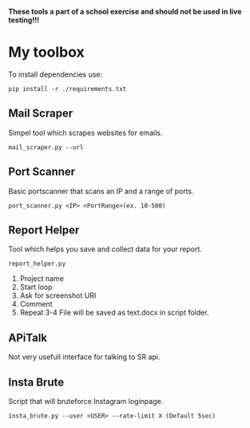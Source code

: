 <b>These tools a part of a school exercise and should not be used in live testing!!!</b>

# My toolbox
To install dependencies use:
```
pip install -r ./requirements.txt
```
## Mail Scraper
Simpel tool which scrapes websites for emails.
```
mail_scraper.py --url
```
## Port Scanner
Basic portscanner that scans an IP and a range of ports.
```
port_scanner.py <IP> <PortRange>(ex. 10-500)
```

## Report Helper
Tool which helps you save and collect data for your report.
```
report_helper.py
```
1. Project name
2. Start loop
3. Ask for screenshot URI
4. Comment
5. Repeat 3-4
File will be saved as text.docx in script folder.

## APiTalk
Not very usefull interface for talking to SR api.

## Insta Brute
Script that will bruteforce Instagram loginpage.
```
insta_brute.py --user <USER> --rate-limit X (Default 5sec)
```
